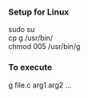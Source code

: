 ### Setup for Linux  
sudo su  
cp g /usr/bin/  
chmod 005 /usr/bin/g  
  
### To execute  
g file.c arg1 arg2 ...  
